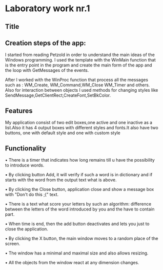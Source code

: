 ﻿Laboratory work nr.1
====================
Title
-------------------




Creation steps of the app:
-------------------------

I started from reading Petzold in order to understand the main ideas of the Windows programming.
I used the template with the WinMain function that is the entry point in the program and create the main form of the app and the loop with GetMessages of the events.

After I worked with the WinProc function that process all the messages such as : WM_Create, WM_Command,WM_Close WM_Timer and others.
Also for interaction between objects I used methods for changing styles like SendMessage,GetClientRect,CreateFont,SetBkColor.


Features
---------------------------

My application consist of two edit boxes,one active and one inactive as a list.Also it has 4 output boxes with different styles and fonts.It also have two buttons, one with default style and one with custom style 



Functionality
----------------------------

• There is a timer that indicates how long remains till u have the possibility to introduce words.

• By clicking button Add, it will verify if such a word is in dictionary and if starts with the word from the output text what is above.

• By clicking the Close button, application close and show a message box with "Don't do this ;(" text.

• There is a text what score your letters by such an algorithm: difference between the letters of the word introduced by you and the have to contain part.

• When time is end, then the add button deactivates and lets you just to close the application.

• By clicking the X button, the main window moves to a random place of the screen.

• The window has a minimal and maximal size and also allows resizing.

• All the objects from the window react at any dimension changes.


